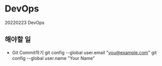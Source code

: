 # DevOps
20220223 DevOps

## 해야할 일
- Git Commit하기
git config --global user.email "you@example.com"
git config --global user.name "Your Name"